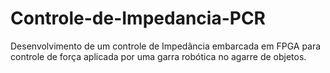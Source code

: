 # Controle-de-Impedancia-PCR
Desenvolvimento de um controle de Impedância embarcada em FPGA para controle de força aplicada por uma garra robótica no agarre de objetos.

